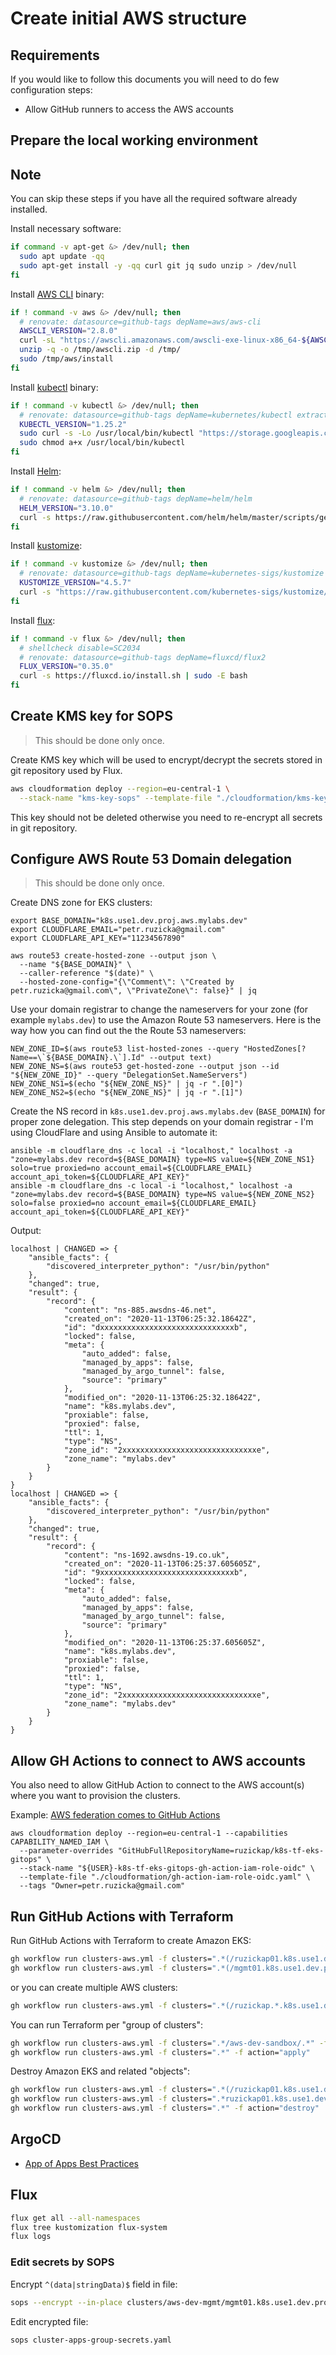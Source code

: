 # Create initial AWS structure

<!-- toc -->

## Requirements

If you would like to follow this documents you will need to do few configuration
steps:

* Allow GitHub runners to access the AWS accounts

## Prepare the local working environment

<aside class="note">

<h1>Note</h1>

You can skip these steps if you have all the required software already
installed.

</aside>

Install necessary software:

```bash
if command -v apt-get &> /dev/null; then
  sudo apt update -qq
  sudo apt-get install -y -qq curl git jq sudo unzip > /dev/null
fi
```

Install [AWS CLI](https://aws.amazon.com/cli/) binary:

```bash
if ! command -v aws &> /dev/null; then
  # renovate: datasource=github-tags depName=aws/aws-cli
  AWSCLI_VERSION="2.8.0"
  curl -sL "https://awscli.amazonaws.com/awscli-exe-linux-x86_64-${AWSCLI_VERSION}.zip" -o "/tmp/awscli.zip"
  unzip -q -o /tmp/awscli.zip -d /tmp/
  sudo /tmp/aws/install
fi
```

Install [kubectl](https://github.com/kubernetes/kubectl) binary:

```bash
if ! command -v kubectl &> /dev/null; then
  # renovate: datasource=github-tags depName=kubernetes/kubectl extractVersion=^kubernetes-(?<version>.+)$
  KUBECTL_VERSION="1.25.2"
  sudo curl -s -Lo /usr/local/bin/kubectl "https://storage.googleapis.com/kubernetes-release/release/v${KUBECTL_VERSION}/bin/$(uname | sed "s/./\L&/g")/amd64/kubectl"
  sudo chmod a+x /usr/local/bin/kubectl
fi
```

Install [Helm](https://helm.sh/):

```bash
if ! command -v helm &> /dev/null; then
  # renovate: datasource=github-tags depName=helm/helm
  HELM_VERSION="3.10.0"
  curl -s https://raw.githubusercontent.com/helm/helm/master/scripts/get | bash -s -- --version "v${HELM_VERSION}"
fi
```

Install [kustomize](https://kustomize.io/):

```bash
if ! command -v kustomize &> /dev/null; then
  # renovate: datasource=github-tags depName=kubernetes-sigs/kustomize extractVersion=^kustomize\/v(?<version>.+)$
  KUSTOMIZE_VERSION="4.5.7"
  curl -s "https://raw.githubusercontent.com/kubernetes-sigs/kustomize/master/hack/install_kustomize.sh" | sudo bash -s "${KUSTOMIZE_VERSION}" /usr/local/bin/
fi
```

Install [flux](https://fluxcd.io/):

```bash
if ! command -v flux &> /dev/null; then
  # shellcheck disable=SC2034
  # renovate: datasource=github-tags depName=fluxcd/flux2
  FLUX_VERSION="0.35.0"
  curl -s https://fluxcd.io/install.sh | sudo -E bash
fi
```

## Create KMS key for SOPS

> This should be done only once.

Create KMS key which will be used to encrypt/decrypt the secrets stored in git
repository used by Flux.

```bash
aws cloudformation deploy --region=eu-central-1 \
  --stack-name "kms-key-sops" --template-file "./cloudformation/kms-key-sops.yaml"
```

This key should not be deleted otherwise you need to re-encrypt all secrets in
git repository.

## Configure AWS Route 53 Domain delegation

> This should be done only once.

Create DNS zone for EKS clusters:

```shell
export BASE_DOMAIN="k8s.use1.dev.proj.aws.mylabs.dev"
export CLOUDFLARE_EMAIL="petr.ruzicka@gmail.com"
export CLOUDFLARE_API_KEY="11234567890"

aws route53 create-hosted-zone --output json \
  --name "${BASE_DOMAIN}" \
  --caller-reference "$(date)" \
  --hosted-zone-config="{\"Comment\": \"Created by petr.ruzicka@gmail.com\", \"PrivateZone\": false}" | jq
```

Use your domain registrar to change the nameservers for your zone (for example
`mylabs.dev`) to use the Amazon Route 53 nameservers. Here is the way how you
can find out the the Route 53 nameservers:

```shell
NEW_ZONE_ID=$(aws route53 list-hosted-zones --query "HostedZones[?Name==\`${BASE_DOMAIN}.\`].Id" --output text)
NEW_ZONE_NS=$(aws route53 get-hosted-zone --output json --id "${NEW_ZONE_ID}" --query "DelegationSet.NameServers")
NEW_ZONE_NS1=$(echo "${NEW_ZONE_NS}" | jq -r ".[0]")
NEW_ZONE_NS2=$(echo "${NEW_ZONE_NS}" | jq -r ".[1]")
```

Create the NS record in `k8s.use1.dev.proj.aws.mylabs.dev` (`BASE_DOMAIN`) for
proper zone delegation. This step depends on your domain registrar - I'm using
CloudFlare and using Ansible to automate it:

```shell
ansible -m cloudflare_dns -c local -i "localhost," localhost -a "zone=mylabs.dev record=${BASE_DOMAIN} type=NS value=${NEW_ZONE_NS1} solo=true proxied=no account_email=${CLOUDFLARE_EMAIL} account_api_token=${CLOUDFLARE_API_KEY}"
ansible -m cloudflare_dns -c local -i "localhost," localhost -a "zone=mylabs.dev record=${BASE_DOMAIN} type=NS value=${NEW_ZONE_NS2} solo=false proxied=no account_email=${CLOUDFLARE_EMAIL} account_api_token=${CLOUDFLARE_API_KEY}"
```

Output:

```text
localhost | CHANGED => {
    "ansible_facts": {
        "discovered_interpreter_python": "/usr/bin/python"
    },
    "changed": true,
    "result": {
        "record": {
            "content": "ns-885.awsdns-46.net",
            "created_on": "2020-11-13T06:25:32.18642Z",
            "id": "dxxxxxxxxxxxxxxxxxxxxxxxxxxxxxxb",
            "locked": false,
            "meta": {
                "auto_added": false,
                "managed_by_apps": false,
                "managed_by_argo_tunnel": false,
                "source": "primary"
            },
            "modified_on": "2020-11-13T06:25:32.18642Z",
            "name": "k8s.mylabs.dev",
            "proxiable": false,
            "proxied": false,
            "ttl": 1,
            "type": "NS",
            "zone_id": "2xxxxxxxxxxxxxxxxxxxxxxxxxxxxxxe",
            "zone_name": "mylabs.dev"
        }
    }
}
localhost | CHANGED => {
    "ansible_facts": {
        "discovered_interpreter_python": "/usr/bin/python"
    },
    "changed": true,
    "result": {
        "record": {
            "content": "ns-1692.awsdns-19.co.uk",
            "created_on": "2020-11-13T06:25:37.605605Z",
            "id": "9xxxxxxxxxxxxxxxxxxxxxxxxxxxxxxb",
            "locked": false,
            "meta": {
                "auto_added": false,
                "managed_by_apps": false,
                "managed_by_argo_tunnel": false,
                "source": "primary"
            },
            "modified_on": "2020-11-13T06:25:37.605605Z",
            "name": "k8s.mylabs.dev",
            "proxiable": false,
            "proxied": false,
            "ttl": 1,
            "type": "NS",
            "zone_id": "2xxxxxxxxxxxxxxxxxxxxxxxxxxxxxxe",
            "zone_name": "mylabs.dev"
        }
    }
}
```

## Allow GH Actions to connect to AWS accounts

You also need to allow GitHub Action to connect to the AWS account(s) where you
want to provision the clusters.

Example: [AWS federation comes to GitHub Actions](https://awsteele.com/blog/2021/09/15/aws-federation-comes-to-github-actions.html)

```shell
aws cloudformation deploy --region=eu-central-1 --capabilities CAPABILITY_NAMED_IAM \
  --parameter-overrides "GitHubFullRepositoryName=ruzickap/k8s-tf-eks-gitops" \
  --stack-name "${USER}-k8s-tf-eks-gitops-gh-action-iam-role-oidc" \
  --template-file "./cloudformation/gh-action-iam-role-oidc.yaml" \
  --tags "Owner=petr.ruzicka@gmail.com"
```

## Run GitHub Actions with Terraform

Run GitHub Actions with Terraform to create Amazon EKS:

```bash
gh workflow run clusters-aws.yml -f clusters=".*(/ruzickap01.k8s.use1.dev.proj.aws.mylabs.dev$).*" -f action="apply"
gh workflow run clusters-aws.yml -f clusters=".*(/mgmt01.k8s.use1.dev.proj.aws.mylabs.dev$).*" -f action="apply"
```

or you can create multiple AWS clusters:

```bash
gh workflow run clusters-aws.yml -f clusters=".*(/ruzickap.*.k8s.use1.dev.proj.aws.mylabs.dev$|/mgmt01.k8s.use1.dev.proj.aws.mylabs.dev$).*" -f action="apply"
```

You can run Terraform per "group of clusters":

```bash
gh workflow run clusters-aws.yml -f clusters=".*/aws-dev-sandbox/.*" -f action="apply"
gh workflow run clusters-aws.yml -f clusters=".*" -f action="apply"
```

Destroy Amazon EKS and related "objects":

```bash
gh workflow run clusters-aws.yml -f clusters=".*(/ruzickap01.k8s.use1.dev.proj.aws.mylabs.dev$).*" -f action="destroy"
gh workflow run clusters-aws.yml -f clusters=".*ruzickap01.k8s.use1.dev.proj.aws.mylabs.dev.*" -f action="destroy"
gh workflow run clusters-aws.yml -f clusters=".*" -f action="destroy"
```

## ArgoCD

* [App of Apps Best Practices](https://medium.com/dzerolabs/turbocharge-argocd-with-app-of-apps-pattern-and-kustomized-helm-ea4993190e7c)

## Flux

```bash
flux get all --all-namespaces
flux tree kustomization flux-system
flux logs
```

### Edit secrets by SOPS

Encrypt `^(data|stringData)$` field in file:

```bash
sops --encrypt --in-place clusters/aws-dev-mgmt/mgmt01.k8s.use1.dev.proj.aws.mylabs.dev/flux/cluster-apps-secrets.yaml
```

Edit encrypted file:

```bash
sops cluster-apps-group-secrets.yaml
```
